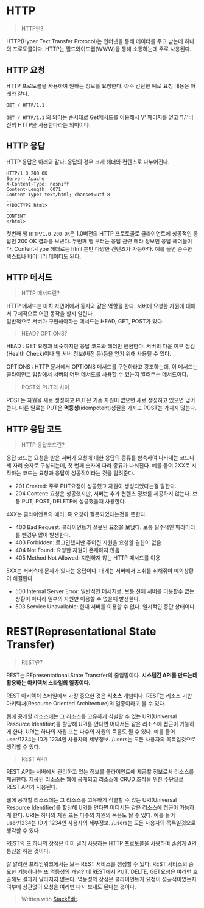 # HTTP

>HTTP란?

HTTP(Hyper Text Transfer Protocol)는 인터넷을 통해 데이터를 주고 받는데 하나의 프로토콜이다. HTTP는 월드와이드웹(WWW)을 통해 소통하는데 주로 사용된다. 

## HTTP 요청
HTTP 프로토콜을 사용하여 원하는 정보를 요청한다. 아주 간단한 예로 요청 내용은 아래와 같다. 
```
GET / HTTP/1.1
```
`GET / HTTP/1.1` 의 의미는 순서대로 Get메서드를 이용해서 '/' 페이지를 얻고 '1.1'버전의 HTTP을 사용한다라는 의미이다. 

## HTTP 응답
HTTP 응답은 아래와 같다. 응답의 경우 크게 헤더와 컨텐츠로 나누어진다. 
```
HTTP/1.0 200 OK
Server: Apache
X-Content-Type: nosniff
Content-Length: 6071
Content-Type: text/html; charset=utf-8
...
<!DOCTYPE html>
...
CONTENT
</html>
```
첫번째 행 `HTTP/1.0 200 OK`은 1.0버전의 HTTP 프로토콜로 클라이언트에 성공적인 응답인 200 OK 결과를 보낸다.
두번째 행 부터는 응답 관련 메타 정보인 응답 헤더들이다. 
Content-Type 헤더로는 html 뿐만 다양한 컨텐츠가 가능하다. 예를 들면 순수한 텍스트나 바이너리 데이터도 된다. 

## HTTP 메서드

> HTTP 메서드란?

HTTP 메서드는 마치 자연어에서 동사와 같은 역할을 한다. 서버에 요청한 자원에 대해서 구체적으로 어떤 동작을 할지 알린다.   
일반적으로 서버가 구현해야하는 메서드는 HEAD, GET, POST가 있다.

> HEAD? OPTIONS?

HEAD
: GET 요청과 비슷하지만 응답 코드와 헤더만 반환한다. 서버의 다운 여부 점검(Health Check)이나 웹 서버 정보(버전 등)등을 얻기 위해 사용될 수 있다.  

OPTIONS
: HTTP 문서에서 OPTIONS 메서드를 구현하라고 강조하는데, 이 메서드는 클라이언트 입장에서 서버의 어떤 메서드를 사용할 수 있는지 알려주는 메서드이다. 

> POST와 PUT의 차이

POST는 자원을 새로 생성하고 PUT은 기존 자원이 없으면 새로 생성하고 있으면 덮어쓴다. 다른 말로는 PUT은 **멱등성**(idempotent)성질을 가지고 POST는 가지지 않는다.


## HTTP 응답 코드

> HTTP 응답코드란?

응답 코드는 요청을 받은 서버가 요청에 대한 응답의 종류를 함축하여 나타내는 코드다. 세 자리 숫자로 구성되는데, 첫 번째 숫자에 따라 종류가 나눠진다. 예를 들어 2XX로 시작하는 코드는 요청과 응답이 성공적이라는 것을 알려준다. 

* 201 Created: 주로 PUT요청이 성공했고 자원이 생성되었다는걸 말한다.
* 204 Content: 요청은 성공했지만, 서버는 추가 컨텐츠 정보를 제공하지 않는다. 보통 PUT, POST, DELETE에 성공했을때 사용한다.

4XX는 클라이언트의 에러, 즉 요청이 잘못되었다는것을 뜻한다. 
* 400 Bad Request: 클라이언트가 잘못된 요청을 보냈다. 보통 필수적인 파라미터를 뺀경우 많이 발생한다.
* 403 Forbidden: 로그인했지만 주어진 자원을 요청할 권한이 없음
* 404 Not Found: 요청한 자원이 존재하지 않음
* 405 Method Not Allowed: 지원하지 않는 HTTP 메서드를 이용

5XX는 서버측에 문제가 있다는 응답이다. 대개는 서버에서 조취를 취해줘야 예외상황이 해결된다. 

* 500 Internal Server Error: 일반적인 메세지로, 보통 전체 서버를 이용할수 없는 상황이 아니라 일부의 자원만 이용할 수 없을때 발생한다.
* 503 Service Unavailable: 현재 서버를 이용할 수 없다. 일시적인 중단 상태이다. 

# REST(Representational State Transfer)

> REST란?

REST는 REpresentational State Transrfer의 줄임말이다. **시스템간 API를 만드는데 활용하는 아키텍처 스타일의 일종이다.** 

REST 아키텍처 스타일에서 가장 중요한 것은 **리소스** 개념이다.  REST는 리소스 기반 아키텍처(Resource Oriented Architecture)의 일종이라고 볼 수 있다. 

웹에 공개할 리소스에는 그 리소스를 고유하게 식별할 수 있는 URI(Universal Resource Identifier)를 할당해 URI를 안다면 어디서든 같은 리소스에 접근이 가능하게 한다. URI는 하나의 자원 또는 다수의 자원의 묶음도 될 수 있다. 예를 들어 user/1234는 ID가 1234인 사용자의 세부정보. /users는 모든 사용자의 목록일것으로 생각할 수 있다. 

>REST API?

REST API는 서버에서 관리하고 있는 정보를 클라이언트에 제공할 정보로서 리소스를 제공한다. 제공된 리소스는 웹에 공개되고 리소스에 CRUD 조작을 위한 수단으로 REST API가 사용된다. 

웹에 공개할 리소스에는 그 리소스를 고유하게 식별할 수 있는 URI(Universal Resource Identifier)를 할당해 URI를 안다면 어디서든 같은 리소스에 접근이 가능하게 한다. URI는 하나의 자원 또는 다수의 자원의 묶음도 될 수 있다. 예를 들어 user/1234는 ID가 1234인 사용자의 세부정보. /users는 모든 사용자의 목록일것으로 생각할 수 있다. 

REST의 또 하나의 장점은 이미 널리 사용하는 HTTP 프로토콜을 사용하여 손쉽게  API 통신을 하는 것이다. 

잘 알려진 프레임워크에서는 모두 REST 서비스를 생성할 수 있다. 
REST 서비스의 중요한 기능하나는 또 멱등성의 개념인데 REST에서 PUT, DELTE, GET요청은 여러번 호출해도 결과가 달라지지 않는다. 멱등성의 장점은 클라이언트가 요청이 성공적이었는지 여부에 상관없이 요청을 여러번 다시 보내도 된다는 것이다. 

> Written with [StackEdit](https://stackedit.io/).
<!--stackedit_data:
eyJoaXN0b3J5IjpbMTQ4NzY4MTIzNSwxNDA2MTI3NTY3LC0xOT
k4OTUxNjI2XX0=
-->